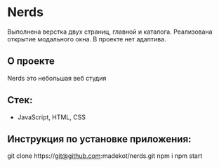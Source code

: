 # Nerds
Выполнена верстка двух страниц, главной и каталога. 
Реализована открытие модального окна.
В проекте нет адаптива.

## О проекте
Nerds это небольшая веб студия


## Стек: 
* JavaScript, HTML, CSS

## Инструкция по установке приложения:
  git clone https://git@github.com:madekot/nerds.git
  npm i
  npm start

